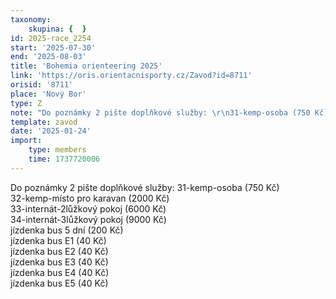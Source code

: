 ```yaml
---
taxonomy:
    skupina: {  }
id: 2025-race_2254
start: '2025-07-30'
end: '2025-08-03'
title: 'Bohemia orienteering 2025'
link: 'https://oris.orientacnisporty.cz/Zavod?id=8711'
orisid: '8711'
place: 'Nový Bor'
type: Z
note: "Do poznámky 2 pište doplňkové služby: \r\n31-kemp-osoba (750 Kč)<BR>\r\n32-kemp-místo pro karavan (2000 Kč)<BR>\r\n33-internát-2lůžkový pokoj (6000 Kč)<BR>\r\n34-internát-3lůžkový pokoj (9000 Kč)<BR>\r\njízdenka bus 5 dní (200 Kč)<BR>\r\njízdenka bus E1 (40 Kč)<BR>\r\njízdenka bus E2 (40 Kč)<BR>\r\njízdenka bus E3 (40 Kč)<BR>\r\njízdenka bus E4 (40 Kč)<BR>\r\njízdenka bus E5 (40 Kč)<BR>\r\n"
template: zavod
date: '2025-01-24'
import:
    type: members
    time: 1737720006
---
```


Do poznámky 2 pište doplňkové služby: 
31-kemp-osoba (750 Kč)<BR>
32-kemp-místo pro karavan (2000 Kč)<BR>
33-internát-2lůžkový pokoj (6000 Kč)<BR>
34-internát-3lůžkový pokoj (9000 Kč)<BR>
jízdenka bus 5 dní (200 Kč)<BR>
jízdenka bus E1 (40 Kč)<BR>
jízdenka bus E2 (40 Kč)<BR>
jízdenka bus E3 (40 Kč)<BR>
jízdenka bus E4 (40 Kč)<BR>
jízdenka bus E5 (40 Kč)<BR>

